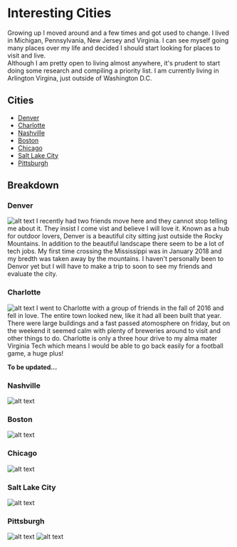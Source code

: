 # Interesting Cities
Growing up I moved around and a few times and got used to change. I lived in Michigan, Pennsylvania, New Jersey and Virginia.
I can see myself going many places over my life and decided I should start looking for places to visit and live.  
Although I am pretty open to living almost anywhere, it's prudent to start doing some research and compiling a priority list.
I am currently living in Arlington Virgina, just outside of Washington D.C.

## Cities
  * [Denver](https://en.wikipedia.org/wiki/Denver)
  * [Charlotte](https://en.wikipedia.org/wiki/Charlotte,_North_Carolina)
  * [Nashville](https://en.wikipedia.org/wiki/Nashville,_Tennessee)
  * [Boston](https://en.wikipedia.org/wiki/Boston) 
  * [Chicago](https://en.wikipedia.org/wiki/Chicago)
  * [Salt Lake City](https://en.wikipedia.org/wiki/Salt_Lake_City)
  * [Pittsburgh](https://en.wikipedia.org/wiki/Pittsburgh)
  
## Breakdown

### Denver
![alt text](https://upload.wikimedia.org/wikipedia/commons/7/7b/Denver_Montage.jpg)
I recently had two friends move here and they cannot stop telling me about it.  They insist I come vist and believe I will love it. 
Known as a hub for outdoor lovers, Denver is a beautiful city sitting just outside the Rocky Mountains. 
In addition to the beautiful landscape there seem to be a lot of tech jobs. My first time crossing the Mississippi was in January 2018
and my bredth was taken away by the mountains. I haven't personally been to Denvor yet but I will have to make a trip to soon to see
my friends and evaluate the city. 

### Charlotte
![alt text](https://upload.wikimedia.org/wikipedia/commons/0/09/Charlotte_-_panoramio_%282%29.jpg)
I went to Charlotte with a group of friends in the fall of 2016 and fell in love. The entire town looked new, like it had all been
built that year. There were large buildings and a fast passed atomosphere on friday, but on the weekend it seemed calm with plenty of
breweries around to visit and other things to do.  Charlotte is only a three hour drive to my alma mater Virginia Tech which means
I would be able to go back easily for a football game, a huge plus! 


**To be updated...**
### Nashville
![alt text](https://upload.wikimedia.org/wikipedia/commons/d/db/Nashville_panorama_Kaldari_01.jpg)
### Boston
![alt text](https://upload.wikimedia.org/wikipedia/commons/e/ea/Boston_Financial_District_skyline.jpg)
### Chicago
![alt text](https://upload.wikimedia.org/wikipedia/commons/8/82/Chicago_sunrise_1.jpg)
### Salt Lake City
![alt text](https://upload.wikimedia.org/wikipedia/commons/2/27/Saltlakecity_winter2009.jpg)
### Pittsburgh
![alt text](https://upload.wikimedia.org/wikipedia/commons/7/7a/Pittsburgh_skyline7.jpg)
![alt text](https://upload.wikimedia.org/wikipedia/commons/4/49/Pittsburgh_Skyline.JPG)
